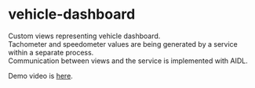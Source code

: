 # vehicle-dashboard
Custom views representing vehicle dashboard.        
Tachometer and speedometer values are being generated by a service within a separate process.       
Communication between views and the service is implemented with AIDL.

Demo video is [here](https://user-images.githubusercontent.com/17446386/154859332-50dd9485-18e5-46d8-92e9-caaa747ba1e9.mov).
